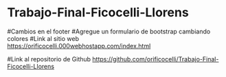 # Trabajo-Final-Ficocelli-Llorens
#Cambios en el footer
#Agregue un formulario de bootstrap cambiando colores
#Link al sitio web https://orificocelli.000webhostapp.com/index.html  

#Link al repositorio de Github https://github.com/orificocelli/Trabajo-Final-Ficocelli-Llorens
